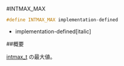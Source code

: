 #INTMAX_MAX
```cpp
#define INTMAX_MAX implementation-defined
```
* implementation-defined[italic]

##概要


[intmax_t](/reference/cstdint/intmax_t.md) の最大値。
